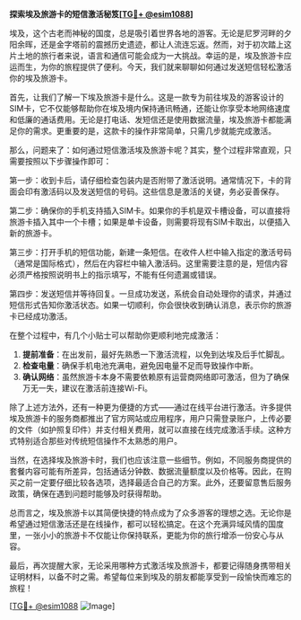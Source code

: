 **探索埃及旅游卡的短信激活秘笈[[TG💪+ @esim1088](https://t.me/s/esim1088)]**

埃及，这个古老而神秘的国度，总是吸引着世界各地的游客。无论是尼罗河畔的夕阳余晖，还是金字塔前的震撼历史遗迹，都让人流连忘返。然而，对于初次踏上这片土地的旅行者来说，语言和通信可能会成为一大挑战。幸运的是，埃及旅游卡应运而生，为你的旅程提供了便利。今天，我们就来聊聊如何通过发送短信轻松激活你的埃及旅游卡。

首先，让我们了解一下埃及旅游卡是什么。这是一款专为前往埃及的游客设计的SIM卡，它不仅能够帮助你在埃及境内保持通讯畅通，还能让你享受本地网络速度和低廉的通话费用。无论是打电话、发短信还是使用数据流量，埃及旅游卡都能满足你的需求。更重要的是，这款卡的操作非常简单，只需几步就能完成激活。

那么，问题来了：如何通过短信激活埃及旅游卡呢？其实，整个过程非常直观，只需要按照以下步骤操作即可：

第一步：收到卡后，请仔细检查包装内是否附带了激活说明。通常情况下，卡的背面会印有激活码以及发送短信的号码。这些信息是激活的关键，务必妥善保存。

第二步：确保你的手机支持插入SIM卡。如果你的手机是双卡槽设备，可以直接将旅游卡插入其中一个卡槽；如果是单卡设备，则需要将现有SIM卡取出，以便插入新的旅游卡。

第三步：打开手机的短信功能，新建一条短信。在收件人栏中输入指定的激活号码（通常是国际格式），然后在内容栏中输入激活码。这里需要注意的是，短信内容必须严格按照说明书上的指示填写，不能有任何遗漏或错误。

第四步：发送短信并等待回复。一旦成功发送，系统会自动处理你的请求，并通过短信形式告知你激活状态。如果一切顺利，你会很快收到确认消息，表示你的旅游卡已经成功激活。

在整个过程中，有几个小贴士可以帮助你更顺利地完成激活：

1. **提前准备**：在出发前，最好先熟悉一下激活流程，以免到达埃及后手忙脚乱。
2. **检查电量**：确保手机电池充满电，避免因电量不足而导致操作中断。
3. **确认网络**：虽然旅游卡本身不需要依赖原有运营商网络即可激活，但为了确保万无一失，建议在激活前连接Wi-Fi。

除了上述方法外，还有一种更为便捷的方式——通过在线平台进行激活。许多提供埃及旅游卡的服务商都推出了官方网站或应用程序，用户只需登录账户，上传必要的文件（如护照复印件）并支付相关费用，就可以直接在线完成激活手续。这种方式特别适合那些对传统短信操作不太熟悉的用户。

当然，在选择埃及旅游卡时，我们也应该注意一些细节。例如，不同服务商提供的套餐内容可能有所差异，包括通话分钟数、数据流量额度以及价格等。因此，在购买之前一定要仔细比较各选项，选择最适合自己的方案。此外，还要留意售后服务政策，确保在遇到问题时能够及时获得帮助。

总而言之，埃及旅游卡以其简便快捷的特点成为了众多游客的理想之选。无论你是希望通过短信激活还是在线操作，都可以轻松搞定。在这个充满异域风情的国度里，一张小小的旅游卡不仅能让你保持联系，更能为你的旅行增添一份安心与从容。

最后，再次提醒大家，无论采用哪种方式激活埃及旅游卡，都要记得随身携带相关证明材料，以备不时之需。希望每位来到埃及的朋友都能享受到一段愉快而难忘的旅程！

[[TG💪+ @esim1088](https://t.me/s/esim1088) ![Image](https://i.postimg.cc/4NQfJmqS/Snipaste-2025-05-13-00-14-12.png)]